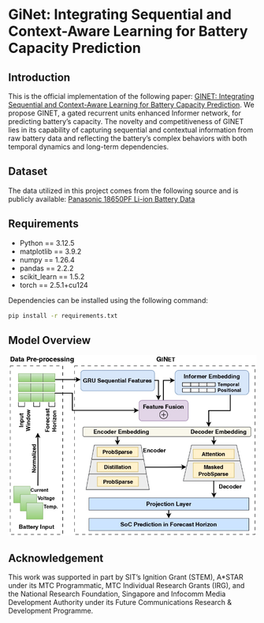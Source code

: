 # GiNet: Integrating Sequential and Context-Aware Learning for Battery Capacity Prediction

## Introduction
This is the official implementation of the following paper: [GINET: Integrating Sequential and Context-Aware Learning for Battery Capacity Prediction](https://arxiv.org/pdf/2501.04997). We propose GINET, a gated recurrent units enhanced Informer network, for predicting battery’s capacity. The novelty and competitiveness of GINET lies in its capability of capturing sequential and contextual information from raw battery data and reflecting the battery’s complex behaviors with both temporal dynamics and long-term dependencies.

## Dataset
The data utilized in this project comes from the following source and is publicly available: 
[Panasonic 18650PF Li-ion Battery Data](https://data.mendeley.com/datasets/wykht8y7tg/1)

## Requirements
- Python == 3.12.5
- matplotlib == 3.9.2
- numpy == 1.26.4
- pandas == 2.2.2
- scikit_learn == 1.5.2
- torch == 2.5.1+cu124

Dependencies can be installed using the following command:
```bash
pip install -r requirements.txt
```

## Model Overview
![img/ginet250106-cropped.pdf](img/ginet250106-cropped_page-0001.jpg)

## Acknowledgement
This work was supported in part by SIT’s Ignition Grant (STEM), A*STAR under its MTC Programmatic, MTC Individual Research Grants (IRG), and the National Research Foundation, Singapore and Infocomm Media Development Authority under its Future Communications Research & Development Programme.
